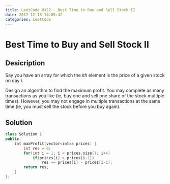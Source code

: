```yaml
---
title: LeetCode 0122 - Best Time to Buy and Sell Stock II
date: 2017-12-18 14:05:42
categories: LeetCode
---
```

# Best Time to Buy and Sell Stock II #

<!--more-->

## Desicription ##

Say you have an array for which the *ith* element is the price of a given stock on day *i*.

Design an algorithm to find the maximum profit. You may complete as many transactions as you like (ie, buy one and sell one share of the stock multiple times). However, you may not engage in multiple transactions at the same time (ie, you must sell the stock before you buy again).

## Solution ##

```cpp
class Solution {
public:
    int maxProfit(vector<int>& prices) {
        int res = 0;
        for(int i = 1; i < prices.size(); i++)
            if(prices[i] > prices[i-1])
                res += prices[i] - prices[i-1];
        return res;
    }
};
```